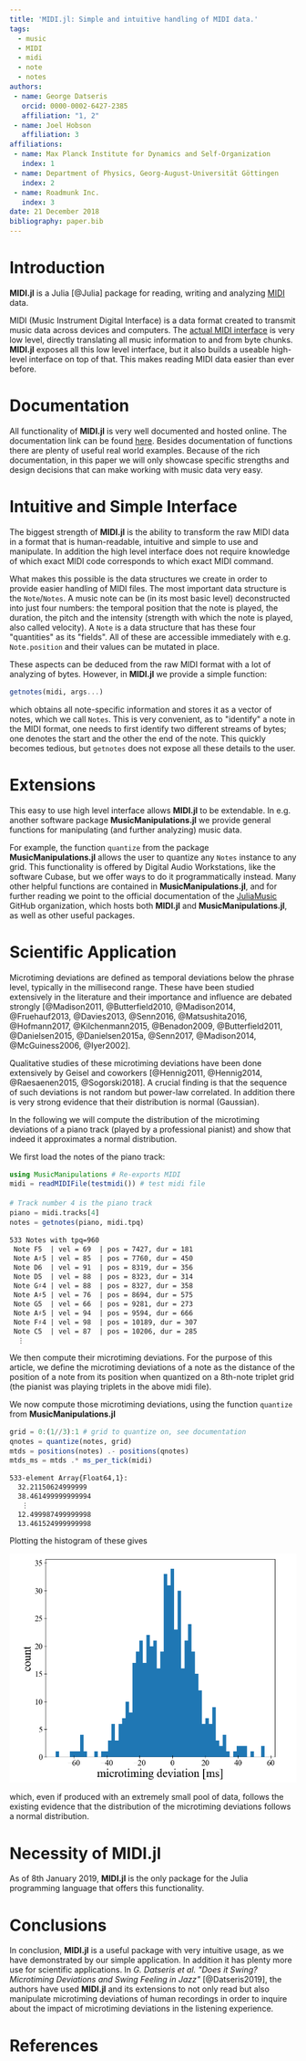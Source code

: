 ```yaml
---
title: 'MIDI.jl: Simple and intuitive handling of MIDI data.'
tags:
  - music
  - MIDI
  - midi
  - note
  - notes
authors:
 - name: George Datseris
   orcid: 0000-0002-6427-2385
   affiliation: "1, 2"
 - name: Joel Hobson
   affiliation: 3
affiliations:
 - name: Max Planck Institute for Dynamics and Self-Organization
   index: 1
 - name: Department of Physics, Georg-August-Universität Göttingen
   index: 2
 - name: Roadmunk Inc.
   index: 3
date: 21 December 2018
bibliography: paper.bib
---
```



# Introduction
**MIDI.jl** is a Julia [@Julia] package for reading, writing and analyzing [MIDI](https://www.midi.org/specifications) data.

MIDI (Music Instrument Digital Interface) is a data format created to transmit music data across devices and computers. The [actual MIDI interface](https://www.midi.org/specifications) is very low level, directly translating all music information to and from byte chunks.
**MIDI.jl** exposes all this low level interface, but it also builds a useable high-level interface on top of that. This makes reading MIDI data easier than ever before.

# Documentation
All functionality of **MIDI.jl** is very well documented and hosted online. The documentation link can be found [here](https://juliamusic.github.io/JuliaMusic_documentation.jl/latest/).
Besides documentation of functions there are plenty of useful real world examples.
Because of the rich documentation, in this paper we will only showcase specific strengths and design decisions that can make working with music data very easy.

# Intuitive and Simple Interface
The biggest strength of **MIDI.jl** is the ability to transform the raw MIDI data in a format that is human-readable, intuitive and simple to use and manipulate. In addition the high level interface does not require knowledge of which exact MIDI code corresponds to which exact MIDI command.

What makes this possible is the data structures we create in order to provide easier handling of MIDI files. The most important data structure is the `Note`/`Notes`. A music note can be (in its most basic level) deconstructed into just four numbers: the temporal position that the note is played, the duration, the pitch and the intensity (strength with which the note is played, also called velocity). A `Note` is a data structure that has these four "quantities" as its "fields". All of these are accessible immediately with e.g. `Note.position` and their values can be mutated in place.

These aspects can be deduced from the raw MIDI format with a lot of analyzing of bytes. However, in **MIDI.jl** we provide a simple function:
```julia
getnotes(midi, args...)
```
which obtains all note-specific information and stores it as a vector of notes, which we call `Notes`. This is very convenient, as to "identify" a note in the MIDI format, one needs to first identify two different streams of bytes; one denotes the start and the other the end of the note. This quickly becomes tedious, but `getnotes` does not expose all these details to the user.

# Extensions
This easy to use high level interface allows **MIDI.jl** to be extendable. In e.g. another software package **MusicManipulations.jl** we provide general functions for manipulating (and further analyzing) music data.

For example, the function `quantize` from the package **MusicManipulations.jl** allows the user to quantize any `Notes` instance to any grid. This functionality is offered by Digital Audio Workstations, like the software Cubase, but we offer ways to do it programmatically instead. Many other helpful functions are contained in **MusicManipulations.jl**, and for further reading we point to the official documentation of the [JuliaMusic](https://juliamusic.github.io/JuliaMusic_documentation.jl/latest/) GitHub organization, which hosts both **MIDI.jl** and **MusicManipulations.jl**, as well as other useful packages.


# Scientific Application
Microtiming deviations are defined as temporal deviations below the phrase level, typically in the millisecond range. These have been studied extensively in the literature and their importance and influence are debated strongly [@Madison2011, @Butterfield2010, @Madison2014, @Fruehauf2013, @Davies2013, @Senn2016, @Matsushita2016, @Hofmann2017, @Kilchenmann2015, @Benadon2009, @Butterfield2011, @Danielsen2015, @Danielsen2015a, @Senn2017, @Madison2014, @McGuiness2006, @Iyer2002].

Qualitative studies of these microtiming deviations have been done extensively by Geisel and coworkers [@Hennig2011, @Hennig2014, @Raesaenen2015, @Sogorski2018]. A crucial finding is that the sequence of such deviations is not random but power-law correlated. In addition there is very strong evidence that their distribution is normal (Gaussian).

In the following we will compute the distribution of the microtiming deviations of a piano track (played by a professional pianist) and show that indeed it approximates a normal distribution.

We first load the notes of the piano track:
```julia
using MusicManipulations # Re-exports MIDI
midi = readMIDIFile(testmidi()) # test midi file

# Track number 4 is the piano track
piano = midi.tracks[4]
notes = getnotes(piano, midi.tpq)
```
```
533 Notes with tpq=960
 Note F5  | vel = 69  | pos = 7427, dur = 181
 Note A♯5 | vel = 85  | pos = 7760, dur = 450
 Note D6  | vel = 91  | pos = 8319, dur = 356
 Note D5  | vel = 88  | pos = 8323, dur = 314
 Note G♯4 | vel = 88  | pos = 8327, dur = 358
 Note A♯5 | vel = 76  | pos = 8694, dur = 575
 Note G5  | vel = 66  | pos = 9281, dur = 273
 Note A♯5 | vel = 94  | pos = 9594, dur = 666
 Note F♯4 | vel = 98  | pos = 10189, dur = 307
 Note C5  | vel = 87  | pos = 10206, dur = 285
  ⋮
```
We then compute their microtiming deviations. For the purpose of this article, we define the microtiming deviations of a note as the distance of the position of a note from its position when quantized on a 8th-note triplet grid (the pianist was playing triplets in the above midi file).

We now compute those microtiming deviations, using the function `quantize` from **MusicManipulations.jl**
```julia
grid = 0:(1//3):1 # grid to quantize on, see documentation
qnotes = quantize(notes, grid)
mtds = positions(notes) .- positions(qnotes)
mtds_ms = mtds .* ms_per_tick(midi)
```
```
533-element Array{Float64,1}:
  32.21150624999999
  38.461499999999994
   ⋮
  12.499987499999998
  13.461524999999998
```
Plotting the histogram of these gives

![Histogram of the microtiming deviations of a simple piano recording.](mtd_hist.png)

which, even if produced with an extremely small pool of data, follows the existing evidence that the distribution of the microtiming deviations follows a normal distribution.

# Necessity of MIDI.jl

As of 8th January 2019, **MIDI.jl** is the only package for the Julia programming language that offers this functionality.

# Conclusions
In conclusion, **MIDI.jl** is a useful package with very intuitive usage, as we have demonstrated by our simple application. In addition it has plenty more use for scientific applications. In *G. Datseris et al. "Does it Swing? Microtiming Deviations and Swing Feeling in Jazz"* [@Datseris2019], the authors have used **MIDI.jl** and its extensions to not only read but also manipulate microtiming deviations of human recordings in order to inquire about the impact of microtiming deviations in the listening experience.

# References
